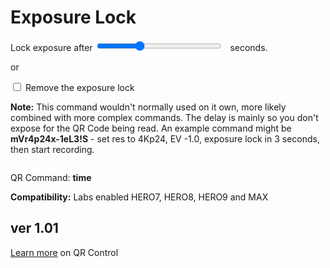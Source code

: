 # Exposure Lock

<script src="../../jquery.min.js"></script>
<script src="../../qrcodeborder.js"></script>
<style>
        #qrcode{
            width: 100%;
        }
        div{
            width: 100%;
            display: inline-block;
        }
</style>

Lock exposure after <input type="range" style="width: 200px;" id="locktime" name="locktime" min="0" max="9" value="3"><label for="locktime"></label>&nbsp;&nbsp;<b id="locktimetext"></b> seconds.<br> 

or

<input type="checkbox" id="remove" name="remove"> 
<label for="remove">Remove the exposure lock</label><br>

**Note:** This command wouldn't normally used on it own, more likely combined with more complex commands. The delay is mainly so you don't expose for the QR Code being read. An example command might be **mVr4p24x-1eL3!S**  - set res to 4Kp24, EV -1.0, exposure lock in 3 seconds, then start recording.  

<center>
<div id="qrcode"></div>
<br>
</center>

QR Command: <b id="qrtext">time</b><br>
        
**Compatibility:** Labs enabled HERO7, HERO8, HERO9 and MAX 
        
## ver 1.01
[Learn more](..) on QR Control

<script>
var once = true;
var qrcode;
var cmd = "oC15dTmNLeA";
var lasttimecmd = "";
var changed = true;

function dcmd(cmd, id) {
    var x;
	if(document.getElementById(id) !== null)
	{
		x = document.getElementById(id).checked;
		if( x === true)
			cmd = cmd + document.getElementById(id).value;
	}
	else
	{
	    var i;
		for (i = 1; i < 15; i++) { 
			var newid = id+i;
			if(document.getElementById(newid) !== null)
			{
				x = document.getElementById(newid).checked;
				if( x === true)
					cmd = cmd + document.getElementById(newid).value;
			}
		}
	}
	return cmd;
}

function makeQR() 
{	
  if(once === true)
  {
    qrcode = new QRCode(document.getElementById("qrcode"), 
    {
      text : "!oMBURN=\"\"",
      width : 360,
      height : 360,
      correctLevel : QRCode.CorrectLevel.M
    });
    once = false;
  }
}

function checkTime(i) {
    if (i < 10) {i = "0" + i;}  // add zero in front of numbers < 10
    return i;
}

function timeLoop()
{
  if(document.getElementById("locktime") !== null)
  {
	cmd = "";
				
	var secs = parseInt(document.getElementById("locktime").value);	
	document.getElementById("locktimetext").innerHTML = secs;	
			
	if(secs > 0)
		cmd = "eL" + secs;
	else
		cmd = "eL";
				
    if(document.getElementById("remove") !== null)
    {
      if(document.getElementById("remove").checked === true)
      {
        cmd = "eL0";
      }
    }
  }
  
  qrcode.clear(); 
  qrcode.makeCode(cmd);
  
  if(cmd != lasttimecmd)
  {
	changed = true;
	lasttimecmd = cmd;
  }
	
  if(changed === true)
  {
	document.getElementById("qrtext").innerHTML = cmd;
	changed = false;
  }
	
  var t = setTimeout(timeLoop, 50);
}

function myReloadFunction() {
  location.reload();
}

makeQR();
timeLoop();


</script>
